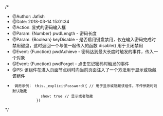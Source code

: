 /*
 * @Author: Jafish 
 * @Date: 2018-03-14 15:01:34
 * @Action: 显式的密码输入框
 * @Param: {Number} pwdLength - 密码长度
 * @Param: {Boolean} keyDisable - 是否启用键盘禁用，仅在输入密码完成时禁用键盘，这时返回一个与值一起传入的函数 disable() 用于关闭禁用
 * @Event: {Function} pwdAchieve - 密码达到最大长度时触发的事件，传入一个对象
 * @Event: {Function} pwdForget - 点击忘记密码时触发的事件
 * @PS: 该组件在进入页面节点树时向当前页面注入了一个方法用于显示或隐藏该组件
 *      调用示例： this._explicitPassword({ // 用于显示或隐藏该组件，不传参数时则默认隐藏
                    show: true // 显示或者隐藏
                  })
 */